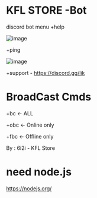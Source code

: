 # KFL STORE -Bot
discord bot
menu +help

![image](https://github.com/user-attachments/assets/63609653-2e6d-4929-8c18-0af6b8db5911)

+ping

![image](https://github.com/user-attachments/assets/87ad8db4-9903-4c38-97e5-e06cc6d8b466)

+support - https://discord.gg/lik

# BroadCast Cmds
+bc <- ALL

+obc <- Online only

+fbc <- Offline only


By : 6i2i - KFL Store

# need node.js
https://nodejs.org/

